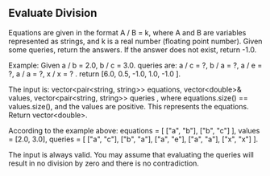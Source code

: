 

Evaluate Division 
---


Equations are given in the format A / B = k, where  A and B are variables represented as strings, and k is a real number (floating point number). Given some queries, return the answers. If the answer does not exist, return -1.0.

Example:
Given  a / b = 2.0, b / c = 3.0. queries are:  a / c = ?,  b / a = ?, a / e = ?,  a / a = ?, x / x = ? . return  [6.0, 0.5, -1.0, 1.0, -1.0 ].


The input is:  vector&lt;pair&lt;string, string&gt;&gt; equations, vector&lt;double&gt;&amp; values, vector&lt;pair&lt;string, string&gt;&gt; queries , where equations.size() == values.size(), and the values are positive. This represents the equations. Return  vector&lt;double&gt;.


According to the example above:
equations = [ ["a", "b"], ["b", "c"] ],
values = [2.0, 3.0],
queries = [ ["a", "c"], ["b", "a"], ["a", "e"], ["a", "a"], ["x", "x"] ]. 



The input is always valid. You may assume that evaluating the queries will result in no division by zero and there is no contradiction.


